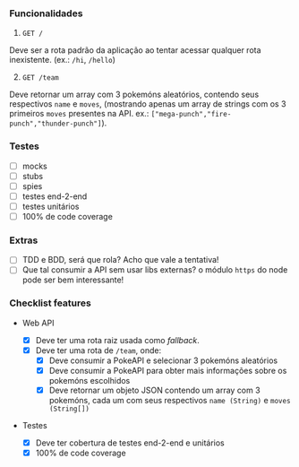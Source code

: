 ### Funcionalidades

1. `GET /`

Deve ser a rota padrão da aplicação ao tentar acessar qualquer rota inexistente. (ex.: `/hi`, `/hello`)

2. `GET /team`

Deve retornar um array com 3 pokemóns aleatórios, contendo seus respectivos `name` e `moves`, (mostrando apenas um array de strings com os 3 primeiros `moves` presentes na API. ex.: `["mega-punch","fire-punch","thunder-punch"]`).

### Testes

- [ ] mocks
- [ ] stubs
- [ ] spies
- [ ] testes end-2-end
- [ ] testes unitários
- [ ] 100% de code coverage

### Extras

- [ ] TDD e BDD, será que rola? Acho que vale a tentativa!
- [ ] Que tal consumir a API sem usar libs externas? o módulo `https` do node pode ser bem interessante!

### Checklist features

- Web API

  - [x] Deve ter uma rota raiz usada como _fallback_.
  - [x] Deve ter uma rota de `/team`, onde:
    - [x] Deve consumir a PokeAPI e selecionar 3 pokemóns aleatórios
    - [x] Deve consumir a PokeAPI para obter mais informações sobre os pokemóns escolhidos
    - [x] Deve retornar um objeto JSON contendo um array com 3 pokemóns, cada um com seus respectivos `name (String)` e `moves (String[])`

- Testes
  - [x] Deve ter cobertura de testes end-2-end e unitários
  - [x] 100% de code coverage
